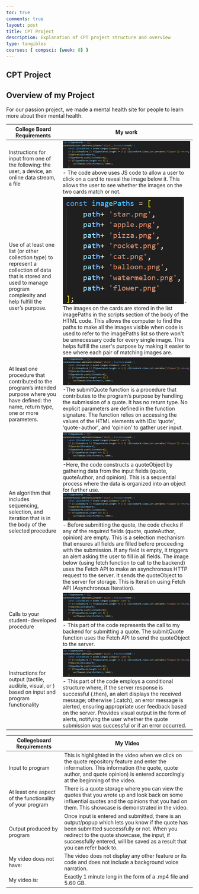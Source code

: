 ```yaml
---
toc: true
comments: true
layout: post
title: CPT Project
description: Explanation of CPT project structure and overview
type: tangibles
courses: { compsci: {week: 8} }
---
```

## CPT Project

## Overview of my Project

For our passion project, we made a mental health site for people to learn more about their mental health. 

<table>
  <thead>
    <tr>
      <th>College Board Requirements</th>
      <th>My work</th>
    </tr>
  </thead>
  <tbody>
    <tr>
      <td>Instructions for input from one of the following: the user, a device, an online data stream, a file</td>
      <td><img src="Screenshot (197).png"/> - The code above uses JS code to allow a user to click on a card to reveal the image below it. This allows the user to see whether the images on the two cards match or not.</td>
    </tr>
    <tr>
      <td>Use of at least one list (or other collection type) to represent a collection of data that is stored and used to manage program complexity and help fulfill the user’s purpose.</td>
      <td><img src="Screenshot (198).png"/>- The images on the cards are stored in the list imagePaths in the scripts section of the body of the HTML code. This allows the computer to find the paths to make all the images visible when code is used to refer to the imagePaths list so there won't be unnecessary code for every single image. This helps fulfill the user's purpose by making it easier to see where each pair of matching images are.</td>
    </tr>
    <tr>
      <td>At least one procedure that contributed to the program’s intended purpose where you have defined: the name, return type, one or more parameters.</td>
      <td><img src="Screenshot (197).png"/>-The submitQuote function is a procedure that contributes to the program’s purpose by handling the submission of a quote. It has no return type. No explicit parameters are defined in the function signature. The function relies on accessing the values of the HTML elements with IDs: ‘quote’, ‘quote-author’, and ‘opinion’ to gather user input.</td>
    </tr>
    <tr>
      <td>An algorithm that includes sequencing, selection, and iteration that is in the body of the selected procedure</td>
      <td><img src="Screenshot (197).png"/> -Here, the code constructs a quoteObject by gathering data from the input fields (quote, quoteAuthor, and opinion). This is a sequential process where the data is organized into an object for further use. <img src="Screenshot (197).png"/>- Before submitting the quote, the code checks if any of the required fields (quote, quoteAuthor, opinion) are empty. This is a selection mechanism that ensures all fields are filled before proceeding with the submission. If any field is empty, it triggers an alert asking the user to fill in all fields. The image below (using fetch function to call to the backend) uses the Fetch API to make an asynchronous HTTP request to the server. It sends the quoteObject to the server for storage. This is Iteration using Fetch API (Asynchronous Iteration).</td>
    </tr>
    <tr>
      <td>Calls to your student-developed procedure</td>
      <td><img src="Screenshot (197).png"/>- This part of the code represents the call to my backend for submitting a quote. The submitQuote function uses the Fetch API to send the quoteObject to the server.</td>
    </tr>
    <tr>
      <td>Instructions for output (tactile, audible, visual, or ) based on input and program functionality</td>
      <td><img src="Screenshot (197).png"/> - This part of the code employs a conditional structure where, if the server response is successful (.then), an alert displays the received message; otherwise (.catch), an error message is alerted, ensuring appropriate user feedback based on the server. Provides visual output in the form of alerts, notifying the user whether the quote submission was successful or if an error occurred.</td>
    </tr>
  </tbody>
</table>

<table>
  <thead>
    <tr>
      <th>Collegeboard Requirements</th>
      <th>My Video</th>
    </tr>
  </thead>
  <tbody>
    <tr>
      <td>Input to program</td>
      <td>This is highlighted in the video when we click on the quote repository feature and enter the information. This information (the quote, quote author, and quote opinion) is entered accordingly at the beginning of the video.</td>
    </tr>
    <tr>
      <td>At least one aspect of the functionality of your program</td>
      <td>There is a quote storage where you can view the quotes that you wrote up and look back on some influential quotes and the opinions that you had on them. This showcase is demonstrated in the video.</td>
    </tr>
    <tr>
      <td>Output produced by program</td>
      <td>Once input is entered and submitted, there is an output/popup which lets you know if the quote has been submitted successfully or not. When you redirect to the quote showcase, the input, if successfully entered, will be saved as a result that you can refer back to.</td>
    </tr>
    <tr>
      <td>My video does not have:</td>
      <td>The video does not display any other feature or its code and does not include a background voice narration.</td>
    </tr>
    <tr>
      <td>My video is:</td>
      <td>Exactly 1 minute long in the form of a .mp4 file and 5.60 GB.</td>
    </tr>
  </tbody>
</table>